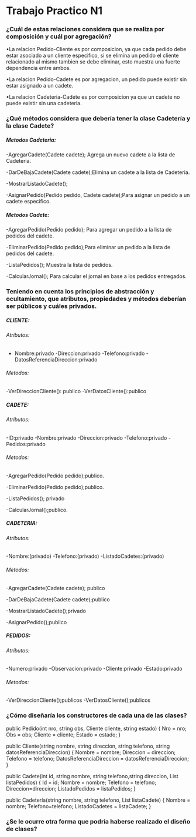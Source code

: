 # Trabajo Practico N1


### ¿Cuál de estas relaciones considera que se realiza por composición y cuál por agregación?
•La relacion Pedido-Cliente es por composicion, ya que cada pedido debe estar asociado a un cliente especifico, si se elimina un pedido el cliente relacionado al mismo tambien se debe eliminar, esto muestra una fuerte dependencia entre ambos.

•La relacion Pedido-Cadete es por agregacion, un pedido puede existir sin estar asignado a un cadete.


•La relacion Cadeteria-Cadete es por composicion ya que un cadete no puede existir sin una cadeteria.


### ¿Qué métodos considera que debería tener la clase Cadetería y la clase Cadete?

##### Metodos Cadeteria:
-AgregarCadete(Cadete cadete); Agrega un nuevo cadete a la lista de Cadeteria.

-DarDeBajaCadete(Cadete cadete);Elimina un cadete a la lista de Cadeteria.

-MostrarListadoCadete();

-AsignarPedido(Pedido pedido, Cadete cadete);Para asignar un pedido a un cadete específico.


##### Metodos Cadete:
-AgregarPedido(Pedido pedido); Para agregar un pedido a la lista de pedidos del cadete.

-EliminarPedido(Pedido pedido);Para eliminar un pedido a la lista de pedidos del cadete.

-ListaPedidos(); Muestra la lista de pedidos.

-CalcularJornal(); Para calcular el jornal en base a los pedidos entregados.



### Teniendo en cuenta los principios de abstracción y ocultamiento, que atributos, propiedades y métodos deberían ser públicos y cuáles privados.

 

  ##### CLIENTE:

###### Atributos:
  - Nombre:privado
   -Direccion:privado
   -Telefono:privado
   -DatosReferenciaDireccion:privado

###### Metodos:

-VerDireccionCliente(): publico
-VerDatosCliente():publico

 ##### CADETE:
###### Atributos:
  -ID:privado
  -Nombre:privado
  -Direccion:privado
  -Telefono:privado
  -Pedidos:privado

 ###### Metodos:
-AgregarPedido(Pedido pedido);publico.

-EliminarPedido(Pedido pedido);publico.

-ListaPedidos(); privado

-CalcularJornal();publico.

 ##### CADETERIA:
###### Atributos:
-Nombre:(privado)
-Telefono:(privado)
-ListadoCadetes:(privado)
 ###### Metodos:

-AgregarCadete(Cadete cadete); publico

-DarDeBajaCadete(Cadete cadete);publico

-MostrarListadoCadete();privado

-AsignarPedido();publico

 ##### PEDIDOS:
 ###### Atributos:
-Numero:privado
-Observacion:privado
-Cliente:privado
-Estado:privado

  ###### Metodos:
-VerDireccionCliente();publicos
-VerDatosCliente();publicos

### ¿Cómo diseñaría los constructores de cada una de las clases?

public Pedido(int nro, string obs, Cliente cliente, string estado)
{
    Nro = nro;
    Obs = obs;
    Cliente = cliente;
    Estado = estado;
}

public Cliente(string nombre, string direccion, string telefono, string datosReferenciaDireccion)
{
    Nombre = nombre;
    Direccion = direccion;
    Telefono = telefono;
    DatosReferenciaDireccion = datosReferenciaDireccion;
}

public Cadete(int id, string nombre, string telefono,string direccion, List<Pedido> listaPedidos)
{
    Id = id;
    Nombre = nombre;
    Telefono = telefono;
    Direccion=direccion;
    ListadoPedidos = listaPedidos;
}

public Cadetería(string nombre, string telefono, List<Cadete> listaCadete)
{
    Nombre = nombre;
    Telefono=telefono;
    ListadoCadetes = listaCadete;
}



### ¿Se le ocurre otra forma que podría haberse realizado el diseño de clases?

